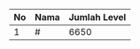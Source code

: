 | No | Nama            | Jumlah Level |
|----|-----------------|--------------|
| 1  | #    |    6650        |
